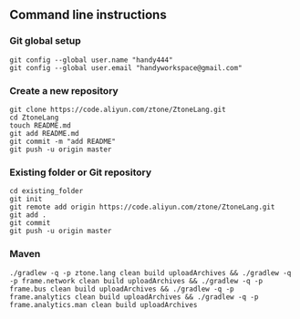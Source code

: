 ## Command line instructions

### Git global setup

```
git config --global user.name "handy444"
git config --global user.email "handyworkspace@gmail.com"
```

### Create a new repository

```
git clone https://code.aliyun.com/ztone/ZtoneLang.git
cd ZtoneLang
touch README.md
git add README.md
git commit -m "add README"
git push -u origin master
```

### Existing folder or Git repository

```
cd existing_folder
git init
git remote add origin https://code.aliyun.com/ztone/ZtoneLang.git
git add .
git commit
git push -u origin master
```

### Maven

```
./gradlew -q -p ztone.lang clean build uploadArchives && ./gradlew -q -p frame.network clean build uploadArchives && ./gradlew -q -p frame.bus clean build uploadArchives && ./gradlew -q -p frame.analytics clean build uploadArchives && ./gradlew -q -p frame.analytics.man clean build uploadArchives
```